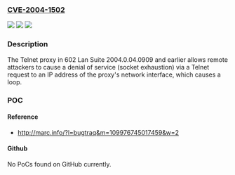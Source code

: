 ### [CVE-2004-1502](https://cve.mitre.org/cgi-bin/cvename.cgi?name=CVE-2004-1502)
![](https://img.shields.io/static/v1?label=Product&message=n%2Fa&color=blue)
![](https://img.shields.io/static/v1?label=Version&message=n%2Fa&color=blue)
![](https://img.shields.io/static/v1?label=Vulnerability&message=n%2Fa&color=brighgreen)

### Description

The Telnet proxy in 602 Lan Suite 2004.0.04.0909 and earlier allows remote attackers to cause a denial of service (socket exhaustion) via a Telnet request to an IP address of the proxy's network interface, which causes a loop.

### POC

#### Reference
- http://marc.info/?l=bugtraq&m=109976745017459&w=2

#### Github
No PoCs found on GitHub currently.

